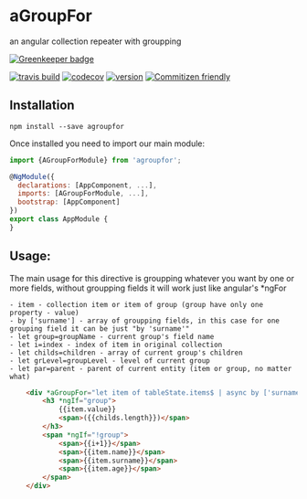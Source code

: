 # aGroupFor

an angular collection repeater with groupping

[![Greenkeeper badge](https://badges.greenkeeper.io/kachav/aGroupFor.svg)](https://greenkeeper.io/)

[![travis build](https://img.shields.io/travis/kachav/aGroupFor.svg?style=flat-square)](https://travis-ci.org/kachav/aGroupFor)
[![codecov](https://img.shields.io/codecov/c/github/kachav/aGroupFor.svg?style=flat-square)](https://codecov.io/gh/kachav/aGroupFor)
[![version](https://img.shields.io/npm/v/agroupfor.svg?style=flat-square)](https://www.npmjs.com/package/agroupfor)
[![Commitizen friendly](https://img.shields.io/badge/commitizen-friendly-brightgreen.svg)](http://commitizen.github.io/cz-cli/)


## Installation
```shell
npm install --save agroupfor
```
Once installed you need to import our main module:
```js
import {AGroupForModule} from 'agroupfor';

@NgModule({
  declarations: [AppComponent, ...],
  imports: [AGroupForModule, ...],  
  bootstrap: [AppComponent]
})
export class AppModule {
}
```

## Usage:

The main usage for this directive is groupping whatever you want by one or more fields, without groupping fields it will work just like angular's *ngFor

    - item - collection item or item of group (group have only one property - value)
    - by ['surname'] - array of groupping fields, in this case for one grouping field it can be just "by 'surname'"
    - let group=groupName - current group's field name
    - let i=index - index of item in original collection
    - let childs=children - array of current group's children
    - let grLevel=groupLevel - level of current group
    - let par=parent - parent of current entity (item or group, no matter what)

```html
	<div *aGroupFor="let item of tableState.items$ | async by ['surname']; let group=groupName; let i=index; let childs=children; let grLevel=groupLevel; let par=parent;">
		<h3 *ngIf="group">
			{{item.value}}
			<span>({{childs.length}})</span>
		</h3>
		<span *ngIf="!group">
            <span>{{i+1}}</span>
            <span>{{item.name}}</span>
            <span>{{item.surname}}</span>
            <span>{{item.age}}</span>
		</span>
	</div>
```
